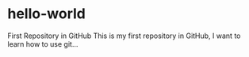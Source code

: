 # hello-world
First Repository in GitHub
This is my first repository in GitHub, I want to learn how to use git...
